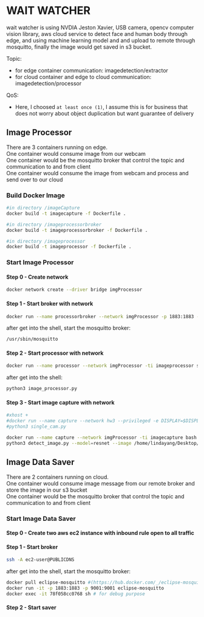 # WAIT WATCHER
wait watcher is using NVDIA Jeston Xavier, USB camera, opencv computer vision library, aws cloud service to detect face and human body through edge, and using machine learning model and and upload to remote through mosquitto, finally the image would get saved in s3 bucket. 

Topic:  
* for edge container communication: imagedetection/extractor  
* for cloud container and edge to cloud communication: imagedetection/processor

QoS:   
* Here, I choosed `at least once (1)`, I assume this is for business that does not worry about object duplication but want guarantee of delivery

## Image Processor
There are 3 containers running on edge.  
One container would consume image from our webcam  
One container would be the mosquitto broker that control the topic and communication to and from client  
One container would consume the image from webcam and process and send over to our cloud
### Build Docker Image
```sh
#in directory /imageCapture
docker build -t imagecapture -f Dockerfile .

#in directory /imageprocessorbroker
docker build -t imageprocessorbroker -f Dockerfile .

#in directory /imageprocessor
docker build -t imageprocessor -f Dockerfile .
```
### Start Image Processor

#### Step 0 -  Create network
```sh
docker network create --driver bridge imgProcessor
```

#### Step 1 - Start broker with network
```sh
docker run --name processorbroker --network imgProcessor -p 1883:1883 -ti imageprocessorbroker sh
```
after get into the shell, start the mosquitto broker:
```sh
/usr/sbin/mosquitto
```

#### Step 2 - Start processor with network
```sh
docker run --name processor --network imgProcessor -ti imageprocessor sh
```
after get into the shell:
```sh
python3 image_processor.py
```

#### Step 3 - Start image capture with network
```sh
#xhost +
#docker run --name capture --network hw3 --privileged -e DISPLAY=$DISPLAY -v /tmp/.X11-unix:/tmp/.X11-unix -ti imagecapture bash
#python3 single_cam.py

docker run --name capture --network imgProcessor -ti imagecapture bash
python3 detect_image.py --model=resnet --image /home/lindayang/Desktop/mids/W251---Final-project-Weight-watchers/imageCapture/image/people_2.jpg
```

## Image Data Saver
There are 2 containers running on cloud.  
One container would consume image message from our remote broker and store the image in our s3 bucket  
One container would be the mosquitto broker that control the topic and communication to and from client  

### Start Image Data Saver 

#### Step 0 -  Create two aws ec2 instance with inbound rule open to all traffic

#### Step 1 - Start broker
```sh
ssh -A ec2-user@PUBLICDNS
```
after get into the shell, start the mosquitto broker:
```sh
docker pull eclipse-mosquitto #(https://hub.docker.com/_/eclipse-mosquitto?tab=description)
docker run -it -p 1883:1883 -p 9001:9001 eclipse-mosquitto
docker exec -it 78f058cc0768 sh # for debug purpose
```

#### Step 2 - Start saver